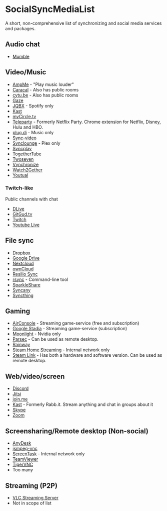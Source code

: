 # SocialSyncMediaList

A short, non-comprehensive list of synchronizing and social media services and packages.

## Audio chat

- [Mumble](https://www.mumble.info/)

## Video/Music

- [AmpMe](https://www.ampme.com/) - "Play music louder" 
- [Caracal](https://caracal.club/) - Also has public rooms
- [cytu.be](https://cytu.be/) - Also has public rooms
- [Gaze](https://letsgaze.com/)
- [JQBX](https://www.jqbx.fm/) - Spotify only
- [Kast](https://kast.gg/)
- [myCircle.tv](https://www.mycircle.tv/)
- [Teleparty](https://www.netflixparty.com/) - Formerly Netflix Party. Chrome extension for Netflix, Disney, Hulu and HBO.
- [plug.dj](https://plug.dj) - Music only
- [Sync-video](https://www.sync-video.com/)
- [Synclounge](https://synclounge.tv/) - Plex only
- [Syncplay](https://syncplay.pl/)
- [TogetherTube](https://togethertube.com/)
- [Twoseven](https://twoseven.xyz/)
- [Vynchronize](https://vynchronize.herokuapp.com/)
- [Watch2Gether](https://www.watch2gether.com/)
- [Youtual](https://youtual.com/)

### Twitch-like
Public channels with chat

- [DLive](https://dlive.tv)
- [GitGud.tv](https://gitgud.tv/)
- [Twitch](https://twitch.tv)
- [Youtube Live](https://www.youtube.com/results?sp=EgJAAQ%253D%253D)

## File sync

- [Dropbox](https://www.dropbox.com/)
- [Google Drive](https://www.google.com/drive/)
- [Nextcloud](https://nextcloud.com/)
- [ownCloud](https://owncloud.org/)
- [Resilio Sync](https://www.resilio.com/individuals-sync/)
- [rsync](https://www.samba.org/rsync/) - Command-line tool
- [SparkleShare](http://sparkleshare.org/)
- [Syncany](https://www.syncany.org/)
- [Syncthing](https://syncthing.net/)

## Gaming

- [AirConsole](https://www.airconsole.com/) - Streaming game-service (free and subscription)
- [Google Stadia](https://stadia.google.com/) - Streaming game-service (subscription)
- [Moonlight](https://moonlight-stream.org/) - Nvidia only
- [Parsec](https://parsecgaming.com/) - Can be used as remote desktop.
- [Rainway](https://rainway.com/)
- [Steam Home Streaming](https://store.steampowered.com/streaming/) - Internal network only
- [Steam Link](https://store.steampowered.com/steamlink/about/) - Has both a hardware and software version. Can be used as remote desktop.

## Web/video/screen

- [Discord](https://discordapp.com/)
- [Jitsi](https://jitsi.org/)
- [join.me](https://www.join.me/screen-sharing)
- [Kast](https://kast.gg/) - Formerly Rabb.it. Stream anything and chat in groups about it
- [Skype](https://skype.com/)
- [Zoom](https://zoom.us/)

## Screensharing/Remote desktop (Non-social)

- [AnyDesk](https://anydesk.com/)
- [jsmpeg-vnc](https://github.com/phoboslab/jsmpeg-vnc)
- [ScreenTask](https://screentask.me/) - Internal network only
- [TeamViewer](https://www.teamviewer.com/)
- [TigerVNC](https://tigervnc.org/)
- Too many

## Streaming (P2P)

- [VLC Streaming Server](https://www.videolan.org/vlc/index.html)
- Not in scope of list
